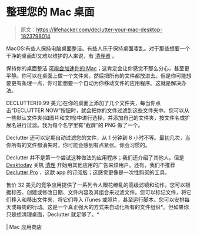 # 整理您的 Mac 桌面

> 原文：<https://lifehacker.com/declutter-your-mac-desktop-1823798014>

MacOS:有些人保持电脑桌面整洁。有些人乐于保持桌面凌乱。对于那些想要一个干净的桌面却又难以维护的人来说，有 [清理器](https://itunes.apple.com/us/app/declutter-organize-desktop/id950644971?mt=12) 。



保持你的桌面整洁 [可能会加速你的 Mac](https://lifehacker.com/an-overly-cluttered-desktop-can-seriously-slow-down-you-5893054)；这肯定会让你感觉不那么分心，甚至更平静。你可以在桌面上做一个文件夹，然后把所有的文件都放进去。但是你可能想要更有条理一点，你可能想要一个自动为你移动文件的应用程序。这就是解决办法。

DECLUTTER(9.99 美元)在你的桌面上添加了几个文件夹，每当你点击“DECLUTTER NOW”按钮时，就会把你的文件过滤到这些文件夹中。您可以从一些默认文件夹(如图片和文档)中进行选择，并添加自己的文件夹，按文件名或扩展名进行过滤。我为每个名字里有“截屏”的 PNG 做了一个。

Declutter 还可以定期自动过滤您的文件，从 1 分钟到 8 小时不等。最初几次，当你所有的文件都消失时，你可能会感到有点紧张。你会习惯的。

Declutter 并不是第一个尝试这种做法的应用程序；我们还介绍了其他人。但是 [Desktoday](https://lifehacker.com/desktoday-automatically-organizes-your-macs-desktop-5785844) 关机 [清理](https://lifehacker.com/clean-automatically-organizes-your-desktop-icons-to-avo-5839275) 开始用其他应用的广告来烦用户。还有，我们不推荐 [Declutter Pro](https://itunes.apple.com/us/app/declutter-pro/id1187706662?mt=12) ，这款 app 的订阅版；这感觉更像是一次性购买的工具。

售价 32 美元的竞争应用提供了一系列令人眼花缭乱的高级滤镜和动作。您可以根据标签、创建或修改日期、文件内容及其组合来过滤文件。您可以标记文件，将它们移入和移出文件夹，将它们导入 iTunes 或照片，甚至运行脚本。您可以安排每天或每周的行动。这是一个真正强大的方式来自动化所有的文件组织*。但如果你只是想清理桌面，Declutter 就足够了。* 

| Mac 应用商店
